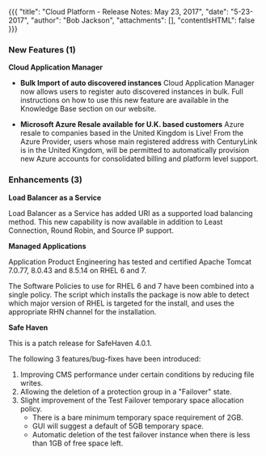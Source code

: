  {{{
"title": "Cloud Platform - Release Notes: May 23, 2017",
"date": "5-23-2017",
"author": "Bob Jackson",
"attachments": [],
"contentIsHTML": false
}}}

### New Features (1)

 __Cloud Application Manager__

* **Bulk Import of auto discovered instances**
Cloud Application Manager now allows users to register auto discovered instances in bulk. Full instructions on how to use this new feature are available in the Knowledge Base section on our website.

* **Microsoft Azure Resale available for U.K. based customers**
Azure resale to companies based in the United Kingdom is Live! From the Azure Provider, users whose main registered address with CenturyLink is in the United Kingdom, will be permitted to automatically provision new Azure accounts for consolidated billing and platform level support.

### Enhancements (3)

 __Load Balancer as a Service__

Load Balancer as a Service has added URI as a supported load balancing method. This new capability is now available in addition to Least Connection, Round Robin, and Source IP support.

 __Managed Applications__

Application Product Engineering has tested and certified Apache Tomcat 7.0.77, 8.0.43 and 8.5.14 on RHEL  6 and 7.

The Software Policies to use for RHEL 6 and 7 have been combined into a single policy. The script which installs the package is now able to detect which major version of RHEL is targeted for the install, and uses the appropriate RHN channel for the installation.

 __Safe Haven__

This is a patch release for SafeHaven 4.0.1.

The following 3 features/bug-fixes have been introduced:

1. Improving CMS performance under certain conditions by reducing file writes.
2. Allowing the deletion of a protection group in a "Failover" state.
3. Slight improvement of the Test Failover temporary space allocation policy.
   * There is a bare minimum temporary space requirement of 2GB.
   * GUI will suggest a default of 5GB temporary space.
   * Automatic deletion of the test failover instance when there is less than 1GB of free space left.
